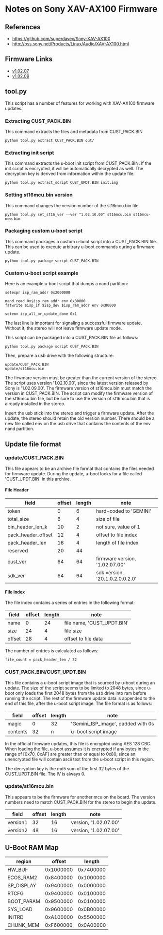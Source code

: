 
# Notes on Sony XAV-AX100 Firmware

## References

* https://github.com/superdavex/Sony-XAV-AX100
* http://oss.sony.net/Products/Linux/Audio/XAV-AX100.html

## Firmware Links

* [v1.02.07](https://hav.update.sony.net/ev/UsbUpdate/XAV-AX100/XAV-AX100_v10207.zip)
* [v1.02.09](https://hav.update.sony.net/ev/UsbUpdate/XAV-AX100/XAV-AX100_v10209.zip)


## tool.py

This script has a number of features for working with XAV-AX100 firmware updates.

### Extracting CUST_PACK.BIN

This command extracts the files and metadata from CUST_PACK.BIN

    python tool.py extract CUST_PACK.BIN out/

### Extracting init script

This command extracts the u-boot init script from CUST_PACK.BIN. If the init
script is encrypted, it will be automatically decrypted as well. The decryption
key is derived from information within the update file.

    python tool.py extract_script CUST_UPDT.BIN init.img

### Setting st16mcu.bin version

This command changes the version number of the st16mcu.bin file.

    python tool.py set_st16_ver --ver "1.02.10.00" st16mcu.bin st16mcu-new.bin

### Packaging custom u-boot script

This command packages a custom u-boot script into a CUST_PACK.BIN file. This can be used
to execute arbitrary u-boot commands during a firwmare update.

    python tool.py package script CUST_PACK.BIN

### Custom u-boot script example

Here is an example u-boot script that dumps a nand partition:

    setexpr isp_ram_addr 0x2000000

    nand read 0x$isp_ram_addr env 0x80000
    fatwrite $isp_if $isp_dev $isp_ram_addr env 0x80000

    setenv isp_all_or_update_done 0x1

The last line is important for signaling a successful firmware update. Without it, the
stereo will not leave firmware update mode.

This script can be packaged into a CUST_PACK.BIN file as follows:

    python tool.py package script CUST_PACK.BIN

Then, prepare a usb drive with the following structure:

    update/CUST_PACK.BIN
    update/st16mcu.bin

The firwmare version must be greater than the current version of the stereo. The script
uses version '1.02.10.00', since the latest version released by Sony is '1.02.09.00'.
The firmware version of st16mcu.bin must match the version in CUST_PACK.BIN. The script
can modify the firmware version of the st16mcu.bin file, but be sure to use the version
of st16mcu.bin that is already installed in the stereo.

Insert the usb stick into the stereo and trigger a firmware update. After the update,
the stereo should retain the old version number. There should be a new file called env
on the usb drive that contains the contents of the env nand partition.

## Update file format

### update/CUST_PACK.BIN

This file appears to be an archive file format that contains the files needed for firmware
update. During the update, u-boot looks for a file called 'CUST_UPDT.BIN' in this archive.

#### File Header

| field              | offset  | length  | note                                   |
|--------------------|---------|---------|----------------------------------------|
| token              | 0       | 6       | hard-coded to 'GEMINI'                 |
| total_size         | 6       | 4       | size of file                           |
| bin_header_len_k   | 10      | 2       | not sure, value of 1                   |
| pack_header_offset | 12      | 4       | offset to file index                   |
| pack_header_len    | 16      | 4       | length of file index                   |
| reserved           | 20      | 44      |                                        |
| cust_ver           | 64      | 64      | firmware version, '1.02.07.00'         |
| sdk_ver            | 64      | 64      | sdk version, '20.1.0.2.0.0.2.0'        |

#### File Index

The file index contains a series of entries in the following format:

| field              | offset  | length  | note                                   |
|--------------------|---------|---------|----------------------------------------|
| name               | 0       | 24      | file name, 'CUST_UPDT.BIN'             |
| size               | 24      | 4       | file size                              |
| offset             | 28      | 4       | offset to file data                    |

The number of entries is calculated as follows:

    file_count = pack_header_len / 32

### CUST_PACK.BIN/CUST_UPDT.BIN

This file contains a u-boot script image that is sourced by u-boot during an update. The
size of the script seems to be limited to 2048 bytes, since u-boot only loads the first
2048 bytes from the usb drive into ram before running the script. The rest of the
firmware update data is appended to the end of this file, after the u-boot script image.
The file format is as follows:

| field              | offset  | length  | note                                    |
|--------------------|---------|---------|-----------------------------------------|
| magic              | 0       | 32      | 'Gemini_ISP_image', padded with 0s      |
| contents           | 32      | n       | u-boot script image                     |

In the official firmware updates, this file is encrypted using AES 128 CBC. When
loading the file, u-boot assumes it is encrypted if any bytes in the range of
[0x70, 0xAF] are greater than or equal to 0x80, since an unencrypted file will contain
ascii text from the u-boot script in this region.

The decryption key is the md5 sum of the first 32 bytes of the CUST_UPDT.BIN file. The
IV is always 0.

### update/st16mcu.bin

This appears to be the firmware for another mcu on the board. The version numbers need to
match CUST_PACK.BIN for the stereo to begin the update.

| field              | offset  | length  | note                                    |
|--------------------|---------|---------|-----------------------------------------|
| version1           | 32      | 16      | version, '1.02.07.00'                   |
| version2           | 48      | 16      | version, '1.02.07.00'                   |

## U-Boot RAM Map

| region      | offset     | length       |
|-------------|------------|--------------|
| HW_BUF      | 0x1000000  | 0x7400000    |
| ECOS_RAM2   | 0x8400000  | 0x1000000    |
| SP_DISPLAY  | 0x9400000  | 0x0000000    |
| RTCFG       | 0x9400000  | 0x0100000    |
| BOOT_PARAM  | 0x9500000  | 0x0100000    |
| SYS_LOAD    | 0x9600000  | 0x0B00000    |
| INITRD      | 0xA100000  | 0x5500000    |
| CHUNK_MEM   | 0xF600000  | 0x0A00000    |
